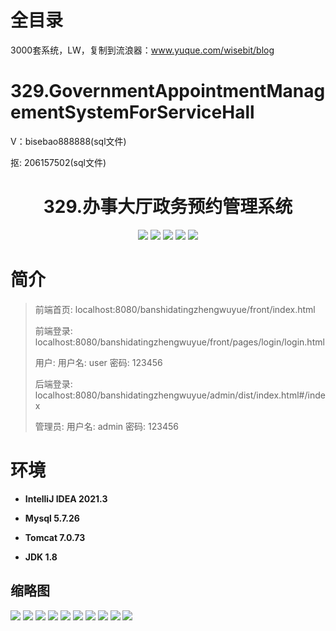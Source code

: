 # 全目录

3000套系统，LW，复制到流浪器：www.yuque.com/wisebit/blog

# 329.GovernmentAppointmentManagementSystemForServiceHall

<p>V：bisebao888888(sql文件)</p>
<p>抠: 206157502(sql文件)</p>

<p><h1 align="center">329.办事大厅政务预约管理系统</h1></p>


<p align="center">
	<img src="https://img.shields.io/badge/jdk-1.8-orange.svg"/>
    <img src="https://img.shields.io/badge/spring-5.x-lightgrey.svg"/>
    <img src="https://img.shields.io/badge/springmvc-3.x-blue.svg"/>
    <img src="https://img.shields.io/badge/mybatis-5.x-yellow.svg"/>
    <img src="https://img.shields.io/badge/vue-3.x-blue.svg"/>
</p>

# 简介
>
> 
>
> 前端首页: localhost:8080/banshidatingzhengwuyue/front/index.html
>
> 前端登录: localhost:8080/banshidatingzhengwuyue/front/pages/login/login.html
>
> 用户: 用户名: user 密码: 123456
>
> 后端登录: localhost:8080/banshidatingzhengwuyue/admin/dist/index.html#/index
>
> 管理员: 用户名: admin 密码: 123456

# 环境

- <b>IntelliJ IDEA 2021.3</b>

- <b>Mysql 5.7.26</b>

- <b>Tomcat 7.0.73</b>

- <b>JDK 1.8</b>




## 缩略图

![](https://bitwise.oss-cn-heyuan.aliyuncs.com/2024/9/10/02ad3458-8659-4768-a367-7e5777619f16.png)
![](https://bitwise.oss-cn-heyuan.aliyuncs.com/2024/9/10/99e76b81-29dc-47fe-a3d6-f5c82b3f8398.png)
![](https://bitwise.oss-cn-heyuan.aliyuncs.com/2024/9/10/deca7251-a4cb-4799-94ba-83191555b049.png)
![](https://bitwise.oss-cn-heyuan.aliyuncs.com/2024/9/10/54345c16-0bc3-4d08-b418-ae37631af221.png)
![](https://bitwise.oss-cn-heyuan.aliyuncs.com/2024/9/10/d8e1641a-d7d5-4346-9a3b-387f20f03382.png)
![](https://bitwise.oss-cn-heyuan.aliyuncs.com/2024/9/10/ffd9dd25-739c-46f9-96fe-26cca58af8ea.png)
![](https://bitwise.oss-cn-heyuan.aliyuncs.com/2024/9/10/fa64fb36-1924-480a-affc-aac0789ba991.png)
![](https://bitwise.oss-cn-heyuan.aliyuncs.com/2024/9/10/7ebe0a05-fc4b-4267-aa57-b30a625be07c.png)
![](https://bitwise.oss-cn-heyuan.aliyuncs.com/2024/9/10/210f9da9-a890-4ddb-9a16-7bed1d036e3b.png)
![](https://bitwise.oss-cn-heyuan.aliyuncs.com/2024/9/10/03370e79-ee33-4e23-8f17-0baa6e695f0a.png)




